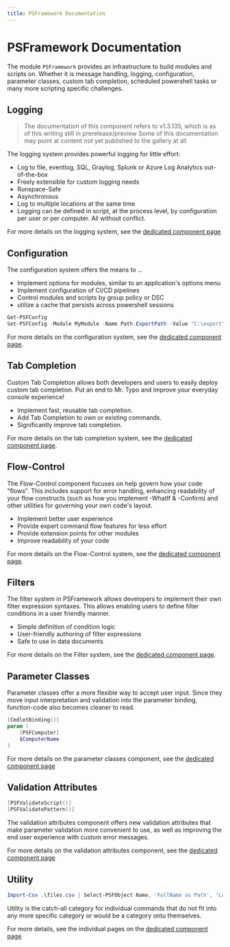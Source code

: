 ```yaml
---
title: PSFramework Documentation
---
```

# PSFramework Documentation

The module `PSFramework` provides an infrastructure to build modules and scripts on.
Whether it is message handling, logging, configuration, parameter classes, custom tab completion, scheduled powershell tasks or many more scripting specific challenges.

## Logging

> The documentation of this component refers to v1.3.135, which is as of this writing still in prerelease/preview
> Some of this documentation may point at content not yet published to the gallery at all

The logging system provides powerful logging for little effort:

- Log to file, eventlog, SQL, Graylog, Splunk or Azure Log Analytics out-of-the-box
- Freely extensible for custom logging needs
- Runspace-Safe
- Asynchronous
- Log to multiple locations at the same time
- Logging can be defined in script, at the process level, by configuration per user or per computer. All without conflict.

For more details on the logging system, see the [dedicated component page](psframework/logging.html)

## Configuration
The configuration system offers the means to ...

 - Implement options for modules, similar to an application's options menu
 - Implement configuration of CI/CD pipelines
 - Control modules and scripts by group policy or DSC
 - utilize a cache that persists across powershell sessions

```powershell
Get-PSFConfig
Set-PSFConfig -Module MyModule -Name Path.ExportPath -Value "C:\export"
```

For more details on the configuration system, see the [dedicated component page](psframework/configuration.html).

## Tab Completion
Custom Tab Completion allows both developers and users to easily deploy custom tab completion.
Put an end to Mr. Typo and improve your everyday console experience!

 - Implement fast, reusable tab completion.
 - Add Tab Completion to own or existing commands.
 - Significantly improve tab completion.

For more details on the tab completion system, see the [dedicated component page](psframework/tab-completion.html).

## Flow-Control
The Flow-Control component focuses on help govern how your code "flows".
This includes support for error handling, enhancing readability of your flow constructs (such as how you implement -WhatIf & -Confirm) and other utilities for governing your own code's layout.

+ Implement better user experience
+ Provide expert command flow features for less effort
+ Provide extension points for other modules
+ Improve readability of your code

For more details on the Flow-Control system, see the [dedicated component page](psframework/flow-control.html).

## Filters

The filter system in PSFramework allows developers to implement their own filter expression syntaxes.
This allows enabling users to define filter conditions in a user friendly manner.

+ Simple definition of condition logic
+ User-friendly authoring of filter expressions
+ Safe to use in data documents

For more details on the Filter system, see the [dedicated component page](psframework/filters.html).

## Parameter Classes
Parameter classes offer a more flexible way to accept user input.
Since they move input interpretation and validation into the parameter binding, function-code also becomes cleaner to read.

```powershell
[CmdletBinding()]
param (
    [PSFComputer]
    $ComputerName
)
```

For more details on the parameter classes component, see the [dedicated component page](psframework/parameter-classes.html)

## Validation Attributes

```powershell
[PSFValidateScript()]
[PSFValidatePattern()]
```

The validation attributes component offers new validation attributes that make parameter validation more convenient to use, as well as improving the end user experience with custom error messages.

For more details on the validation attributes component, see the [dedicated component page](psframework/validation-attributes.html)

## Utility

```powershell
Import-Csv .\files.csv | Select-PSFObject Name, 'FullName as Path', 'Length to long'
```

Utility is the catch-all category for individual commands that do not fit into any more specific category or would be a category ontu themselves.

For more details, see the individual pages on the [dedicated component page](psframework/utility.html)